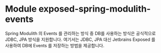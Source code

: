 # Module exposed-spring-modulith-events

Spring Modulith 의 Events 를 관리하는 방식 중 DB를 사용하는 방식은 공식적으로 JDBC, JPA 방식을 지원합니다. 여기서는 JDBC, JPA 대신 Jetbrains Exposed 를 사용하여
DB에 Events 를 저장하는 방법을 제공합니다.
